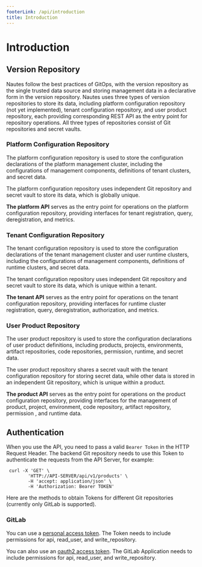 ```yaml
---
footerLink: /api/introduction
title: Introduction
---
```


# Introduction

## Version Repository

Nautes follow the best practices of GitOps, with the version repository as the single trusted data source and storing management data in a declarative form in the version repository. Nautes uses three types of version repositories to store its data, including platform configuration repository (not yet implemented), tenant configuration repository, and user product repository, each providing corresponding REST API as the entry point for repository operations. All three types of repositories consist of Git repositories and secret vaults.

### Platform Configuration Repository

The platform configuration repository is used to store the configuration declarations of the platform management cluster, including the configurations of management components, definitions of tenant clusters, and secret data.

The platform configuration repository uses independent Git repository and secret vault to store its data, which is globally unique.

**The platform API** serves as the entry point for operations on the platform configuration repository, providing interfaces for tenant registration, query, deregistration, and metrics.

### Tenant Configuration Repository

The tenant configuration repository is used to store the configuration declarations of the tenant management cluster and user runtime clusters, including the configurations of management components, definitions of runtime clusters, and secret data.

The tenant configuration repository uses independent Git repository and secret vault to store its data, which is unique within a tenant.

**The tenant API** serves as the entry point for operations on the tenant configuration repository, providing interfaces for runtime cluster registration, query, deregistration, authorization, and metrics.

### User Product Repository

The user product repository is used to store the configuration declarations of user product definitions, including products, projects, environments, artifact repositories, code repositories, permission, runtime, and secret data.

The user product repository shares a secret vault with the tenant configuration repository for storing secret data, while other data is stored in an independent Git repository, which is unique within a product.

**The product API** serves as the entry point for operations on the product configuration repository, providing interfaces for the management of product, project, environment, code repository, artifact repository, permission , and runtime data.

## Authentication

When you use the API, you need to pass a valid `Bearer Token` in the HTTP Request Header. The backend Git repository needs to use this Token to authenticate the requests from the API Server, for example:

```shell
 curl -X 'GET' \
        'HTTP://API-SERVER/api/v1/products' \
        -H 'accept: application/json' \
        -H 'Authorization: Bearer TOKEN' 
```

Here are the methods to obtain Tokens for different Git repositories (currently only GitLab is supported).

### GitLab

You can use a [personal access token](https://docs.gitlab.com/ee/user/profile/personal_access_tokens.html). The Token needs to include permissions for api, read_user, and write_repository.

You can also use an [oauth2 access token](https://docs.gitlab.com/ee/api/oauth2.html). The GitLab Application needs to include permissions for api, read_user, and write_repository.